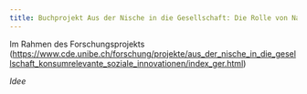 ```yaml
---
title: Buchprojekt Aus der Nische in die Gesellschaft: Die Rolle von Nachhaltigkeitsinitiativen für eine Nachhaltige Entwicklung
---
```


Im Rahmen des Forschungsprojekts (https://www.cde.unibe.ch/forschung/projekte/aus_der_nische_in_die_gesellschaft_konsumrelevante_soziale_innovationen/index_ger.html)


*Idee*




